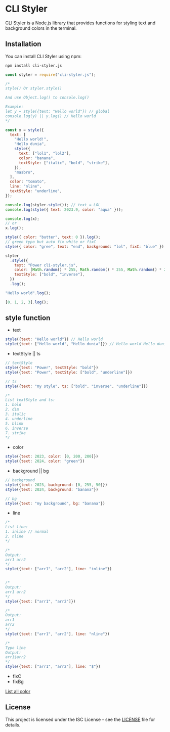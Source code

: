 # CLI Styler

CLI Styler is a Node.js library that provides functions for styling text and background colors in the terminal.

## Installation

You can install CLI Styler using npm:

```bash
npm install cli-styler.js
```

```js
const styler = require("cli-styler.js");

/*
style() Or styler.style()

And use Object.log() to console.log()

Example:
let y = style({text: "Hello world"}) // global
console.log(y) || y.log() // Hello world
*/

const x = style({
  text: [
    "Hello world!",
    "Hello dunia",
    style({
      text: ["lol1", "lol2"],
      color: "banana",
      textStyle: ["italic", "bold", "strike"],
    }),
    "masbro",
  ],
  color: "tomato",
  line: "nline",
  textStyle: "underline",
});

console.log(styler.style()); // text = LOL
console.log(style({ text: 2023.9, color: "aqua" }));

console.log(x);
// or
x.log();

style({ color: "butter", text: 0 }).log();
// green typo but auto fix white or fixC
style({ color: "gree", text: "end", background: "lol", fixC: "blue" }).log();

styler
  .style({
    text: "Power cli-styler.js",
    color: [Math.random() * 255, Math.random() * 255, Math.random() * 255],
    textStyle: ["bold", "inverse"],
  })
  .log();

"Hello world".log();

[0, 1, 2, 3].log();

```

## style function
- text
```js
style({text: "Hello world"}) // Hello world
style({text: ["Hello world", "Hello dunia"]}) // Hello world Hello dunia
```
- textStyle || ts
```js
// textStyle
style({text: "Power", textStyle: "bold"})
style({text: "Power", textStyle: ["bold", "underline"]})

// ts
style({text: "my style", ts: ["bold", "inverse", "underline"]})

/*
List textStyle and ts:
1. bold
2. dim
3. italic
4. underline
5. blink
6. inverse
7. strike
*/
```
- color
```js
style({text: 2023, color: [0, 200, 200]})
style({text: 2024, color: "green"})
```
- background || bg
```js
// background
style({text: 2023, background: [0, 255, 50]})
style({text: 2024, background: "banana"})

// bg
style({text: "my background", bg: "banana"})
```
- line
```js
/*
List line:
1. inline // normal
2. nline
*/

/*
Output:
arr1 arr2
*/
style({text: ["arr1", "arr2"], line: "inline"})


/*
Output:
arr1 arr2
*/
style({text: ["arr1", "arr2"]})

/*
Output:
arr1
arr2
*/
style({text: ["arr1", "arr2"], line: "nline"})

/*
Typo line
Output:
arr1$arr2
*/
style({text: ["arr1", "arr2"], line: "$"})

```
- fixC
- fixBg

[List all color](/lib/select-color.js)

## License

This project is licensed under the ISC License - see the [LICENSE](LICENSE) file for details.
